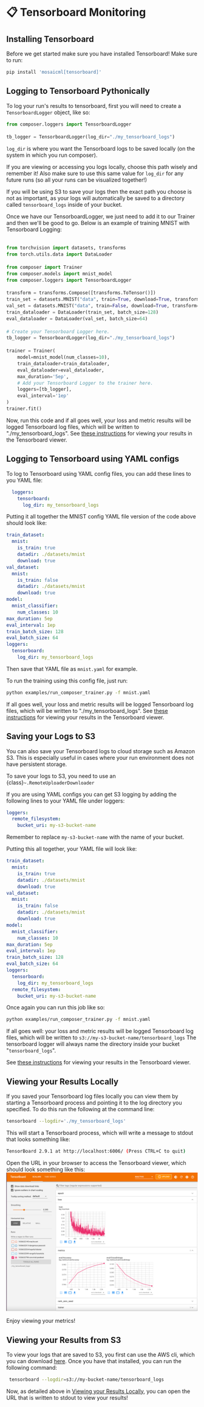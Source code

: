 # 📋 Tensorboard Monitoring

## Installing Tensorboard
Before we get started make sure you have installed Tensorboard!
Make sure to run:

<!--pytest.mark.skip-->
```bash
pip install 'mosaicml[tensorboard]'
```

## Logging to Tensorboard Pythonically
To log your run's results to tensorboard, first you will need to create a `TensorboardLogger`
object, like so:

<!--pytest.mark.skip-->
```python
from composer.loggers import TensorboardLogger

tb_logger = TensorboardLogger(log_dir="./my_tensorboard_logs")
```

`log_dir` is where you want the Tensorboard logs to be saved locally (on the system in which you run composer).

 If you are viewing or accessing you logs locally, choose this path wisely and remember it! Also make sure to use this same value for `log_dir` for any future runs (so all your runs can be visualized together!)

 If you will be using S3 to save your logs then the exact path you choose is not as important, as your logs will automatically
 be saved to a directory called `tensorboard_logs` inside of your bucket.

 Once we have our TensorboardLogger, we just need to add it to our Trainer and then we'll be good to go. Below is an example of training MNIST with Tensorboard Logging:

<!--pytest.mark.skip-->
```python

from torchvision import datasets, transforms
from torch.utils.data import DataLoader

from composer import Trainer
from composer.models import mnist_model
from composer.loggers import TensorboardLogger

transform = transforms.Compose([transforms.ToTensor()])
train_set = datasets.MNIST("data", train=True, download=True, transform=transform)
val_set = datasets.MNIST("data", train=False, download=True, transform=transform)
train_dataloader = DataLoader(train_set, batch_size=128)
eval_dataloader = DataLoader(val_set, batch_size=64)

# Create your Tensorboard Logger here.
tb_logger = TensorboardLogger(log_dir="./my_tensorboard_logs")

trainer = Trainer(
    model=mnist_model(num_classes=10),
    train_dataloader=train_dataloader,
    eval_dataloader=eval_dataloader,
    max_duration='5ep',
    # Add your Tensorboard Logger to the trainer here.
    loggers=[tb_logger],
    eval_interval='1ep'
)
trainer.fit()
```

Now, run this code and if all goes well, your loss and metric results will be logged Tensorboard log files, which will be written to "./my_tensorboard_logs".
See [these instructions](#viewing-your-results-locally) for viewing your results in the Tensorboard viewer.

## Logging to Tensorboard using YAML configs
To log to Tensorboard using YAML config files, you can add these lines to you YAML file:
```yaml
  loggers:
    tensorboard:
      log_dir: my_tensorboard_logs
```
Putting it all together the MNIST config YAML file version of the code above should look like:

```yaml
train_dataset:
  mnist:
    is_train: true
    datadir: ./datasets/mnist
    download: true
val_dataset:
  mnist:
    is_train: false
    datadir: ./datasets/mnist
    download: true
model:
  mnist_classifier:
    num_classes: 10
max_duration: 5ep
eval_interval: 1ep
train_batch_size: 128
eval_batch_size: 64
loggers:
  tensorboard:
    log_dir: my_tensorboard_logs
```
Then save that YAML file as `mnist.yaml` for example.

To run the training using this config file, just run:

<!--pytest.mark.skip-->
```bash
python examples/run_composer_trainer.py -f mnist.yaml
```

If all goes well, your loss and metric results will be logged Tensorboard log files, which will be written to "./my_tensorboard_logs".
See [these instructions](#viewing-your-results-locally) for viewing your results in the Tensorboard viewer.

## Saving your Logs to S3
You can also save your Tensorboard logs to cloud storage such as Amazon S3. This is especially useful in cases where your run environment does not have persistent storage.

To save your logs to S3, you need to use an {class}`~.RemoteUploaderDownloader`

If you are using YAML configs you can get S3 logging by adding the following lines to your YAML file under loggers:

```yaml
loggers:
  remote_filesystem:
    bucket_uri: my-s3-bucket-name
```
Remember to replace `my-s3-bucket-name` with the name of your bucket.

Putting this all together, your YAML file will look like:

```yaml
train_dataset:
  mnist:
    is_train: true
    datadir: ./datasets/mnist
    download: true
val_dataset:
  mnist:
    is_train: false
    datadir: ./datasets/mnist
    download: true
model:
  mnist_classifier:
    num_classes: 10
max_duration: 5ep
eval_interval: 1ep
train_batch_size: 128
eval_batch_size: 64
loggers:
  tensorboard:
    log_dir: my_tensorboard_logs
  remote_filesystem:
    bucket_uri: my-s3-bucket-name
```

Once again you can run this job like so:

<!--pytest.mark.skip-->
```bash
python examples/run_composer_trainer.py -f mnist.yaml
```

If all goes well: your loss and metric results will be logged Tensorboard log files, which will be written to `s3://my-s3-bucket-name/tensorboard_logs`
The tensorboard logger will always name the directory inside your bucket "`tensorboard_logs`".

See [these instructions](#viewing-your-results-from-s3) for viewing your results in the Tensorboard viewer.


## Viewing your Results Locally
If you saved your Tensorboard log files locally you can view them by starting a Tensorboard process and pointing it to the log directory you specified. To do this run the following at the command line:

<!--pytest.mark.skip-->
```bash
tensorboard --logdir='./my_tensorboard_logs'
```

This will start a Tensorboard process, which will write a message to stdout that looks something like:

<!--pytest.mark.skip-->
```bash
TensorBoard 2.9.1 at http://localhost:6006/ (Press CTRL+C to quit)
```

Open the URL in your browser to access the Tensorboard viewer, which should look something like this:
![tb_screenshot](../_images/tensorboard_screenshot.png)

Enjoy viewing your metrics!



## Viewing your Results from S3
To view your logs that are saved to S3, you first can use the AWS cli, which you can download [here](https://aws.amazon.com/cli/). Once you have that installed, you can run the following command:

<!--pytest.mark.skip-->
```bash
 tensorboard --logdir=s3://my-bucket-name/tensorboard_logs
```

Now, as detailed above in [Viewing your Results Locally](#viewing-your-results-locally),
you can open the URL that is written to stdout to view your results!
